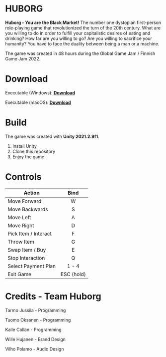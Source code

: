 
# HUBORG

**Huborg - You are the Black Market!** The number one dystopian first-person role-playing game that revolutionized the turn of the 20th century. What are you willing to do in order to fulfill your capitalistic desires of eating and drinking? How far are you willing to go? Are you willing to sacrifice your humanity? You have to face the duality between being a man or a machine.

The game was created in 48 hours during the Global Game Jam / Finnish Game Jam 2022.

# Download

Executable (Windows): [**Download**](https://ggj.s3.amazonaws.com/games/2022/01/184589/exec/52po0/huborg.zip)

Executable (macOS): [**Download**](https://drive.google.com/file/d/1-B6OKSEE60leV0rHKIMIB5NtPPHccsXe/view?usp=sharing)

# Build

The game was created with **Unity 2021.2.9f1**.

 1. Install Unity
 2. Clone this repository
 3. Enjoy the game

# Controls

| Action        | Bind          |
| ------------- |:-------------:|
| Move Forward | W |
| Move Backwards | S |
| Move Left | A |
| Move Right | D |
| Pick Item / Interact | F |
| Throw Item | G |
| Swap Item / Buy | E |
| Stop Interaction | Q |
| Select Payment Plan | 1 - 4 |
| Exit Game | ESC (hold) |

# Credits - Team Huborg

Tarmo Jussila - Programming

Tuomo Oksanen - Programming

Kalle Collan - Programming

Wille Hujanen - Brand Design

Vilho Polamo - Audio Design

